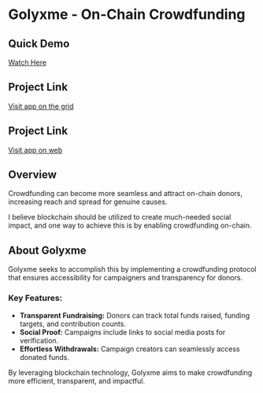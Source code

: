 # Golyxme - On-Chain Crowdfunding

## Quick Demo

[Watch Here](https://youtu.be/DQBD7JRlagw)

## Project Link

[Visit app on the grid](https://universaleverything.io/0x84707Cf6b623C7d77a2b32f022e67F6Bb7cB1eB2)

## Project Link

[Visit app on web](https://golyxme.vercel.app/)

## Overview

Crowdfunding can become more seamless and attract on-chain donors, increasing reach and spread for genuine causes.

I believe blockchain should be utilized to create much-needed social impact, and one way to achieve this is by enabling crowdfunding on-chain.

## About Golyxme

Golyxme seeks to accomplish this by implementing a crowdfunding protocol that ensures accessibility for campaigners and transparency for donors.

### Key Features:

- **Transparent Fundraising:** Donors can track total funds raised, funding targets, and contribution counts.
- **Social Proof:** Campaigns include links to social media posts for verification.
- **Effortless Withdrawals:** Campaign creators can seamlessly access donated funds.

By leveraging blockchain technology, Golyxme aims to make crowdfunding more efficient, transparent, and impactful.
